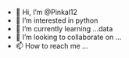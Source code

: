 - 👋 Hi, I’m @Pinkal12
- 👀 I’m interested in python
- 🌱 I’m currently learning ...data
- 💞️ I’m looking to collaborate on ...
- 📫 How to reach me ...

<!---
Pinkal12/Pinkal12 is a ✨ special ✨ repository because its `README.md` (this file) appears on your GitHub profile.
You can click the Preview link to take a look at your changes.
--->
